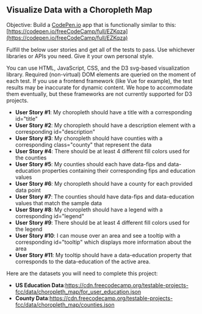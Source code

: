 ## Visualize Data with a Choropleth Map

Objective: Build a [CodePen.io](https://codepen.io/) app that is functionally similar to this:
[https://codepen.io/freeCodeCamp/full/EZKqza](https://codepen.io/freeCodeCamp/full/EZKqza)

Fulfill the below user stories and get all of the tests to pass. 
Use whichever libraries or APIs you need. Give it your own personal style.

You can use HTML, JavaScript, CSS, and the D3 svg-based visualization library. 
Required (non-virtual) DOM elements are queried on the moment of each test. 
If you use a frontend framework (like Vue for example), the test results may be inaccurate for dynamic content. 
We hope to accommodate them eventually, but these frameworks are not currently supported for D3 projects.

* **User Story #1**: My choropleth should have a title with a corresponding id="title"
* **User Story #2**: My choropleth should have a description element with a corresponding id="description"
* **User Story #3**: My choropleth should have counties with a corresponding class="county" that represent the data
* **User Story #4**: There should be at least 4 different fill colors used for the counties
* **User Story #5**: My counties should each have data-fips and data-education properties containing their corresponding fips and education values
* **User Story #6**: My choropleth should have a county for each provided data point
* **User Story #7**: The counties should have data-fips and data-education values that match the sample data
* **User Story #8**: My choropleth should have a legend with a corresponding id="legend"
* **User Story #9**: There should be at least 4 different fill colors used for the legend
* **User Story #10**: I can mouse over an area and see a tooltip with a corresponding id="tooltip" which displays more information about the area
* **User Story #11**: My tooltip should have a data-education property that corresponds to the data-education of the active area.

Here are the datasets you will need to complete this project:

* **US Education Data**:https://cdn.freecodecamp.org/testable-projects-fcc/data/choropleth_map/for_user_education.json
* **County Data**:https://cdn.freecodecamp.org/testable-projects-fcc/data/choropleth_map/counties.json